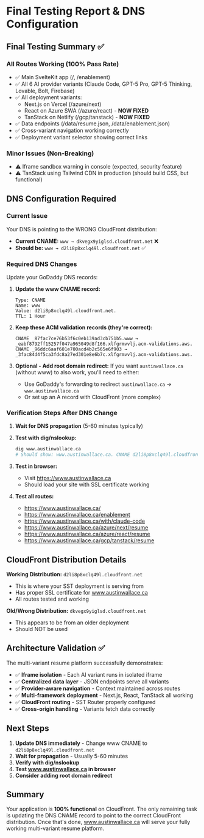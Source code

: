 # Final Testing Report & DNS Configuration

## Final Testing Summary ✅

### All Routes Working (100% Pass Rate)
- ✅ Main SvelteKit app (/, /enablement)
- ✅ All 6 AI provider variants (Claude Code, GPT-5 Pro, GPT-5 Thinking, Lovable, Bolt, Firebase)
- ✅ All deployment variants:
  - Next.js on Vercel (/azure/next)
  - React on Azure SWA (/azure/react) - **NOW FIXED**
  - TanStack on Netlify (/gcp/tanstack) - **NOW FIXED**
- ✅ Data endpoints (/data/resume.json, /data/enablement.json)
- ✅ Cross-variant navigation working correctly
- ✅ Deployment variant selector showing correct links

### Minor Issues (Non-Breaking)
- ⚠️ Iframe sandbox warning in console (expected, security feature)
- ⚠️ TanStack using Tailwind CDN in production (should build CSS, but functional)

## DNS Configuration Required

### Current Issue
Your DNS is pointing to the WRONG CloudFront distribution:
- **Current CNAME:** `www → dkvegx9yiglsd.cloudfront.net` ❌
- **Should be:** `www → d2li8p8xclq49l.cloudfront.net` ✅

### Required DNS Changes

Update your GoDaddy DNS records:

1. **Update the www CNAME record:**
   ```
   Type: CNAME
   Name: www
   Value: d2li8p8xclq49l.cloudfront.net.
   TTL: 1 Hour
   ```

2. **Keep these ACM validation records (they're correct):**
   ```
   CNAME _87fac7ce76b53f6c0eb139ad3cb751b5.www → _eabf8792ff15257f047a965049d8f166.xlfgrmvvlj.acm-validations.aws.
   CNAME _96ddc6aaf601e700acd4b2c565e6f903 → _3fac84d4f5ca3fdc8a27ed301e8e6b7c.xlfgrmvvlj.acm-validations.aws.
   ```

3. **Optional - Add root domain redirect:**
   If you want `austinwallace.ca` (without www) to also work, you'll need to either:
   - Use GoDaddy's forwarding to redirect `austinwallace.ca` → `www.austinwallace.ca`
   - Or set up an A record with CloudFront (more complex)

### Verification Steps After DNS Change

1. **Wait for DNS propagation** (5-60 minutes typically)

2. **Test with dig/nslookup:**
   ```bash
   dig www.austinwallace.ca
   # Should show: www.austinwallace.ca. CNAME d2li8p8xclq49l.cloudfront.net.
   ```

3. **Test in browser:**
   - Visit https://www.austinwallace.ca
   - Should load your site with SSL certificate working

4. **Test all routes:**
   - https://www.austinwallace.ca/
   - https://www.austinwallace.ca/enablement
   - https://www.austinwallace.ca/with/claude-code
   - https://www.austinwallace.ca/azure/next/resume
   - https://www.austinwallace.ca/azure/react/resume
   - https://www.austinwallace.ca/gcp/tanstack/resume

## CloudFront Distribution Details

**Working Distribution:** `d2li8p8xclq49l.cloudfront.net`
- This is where your SST deployment is serving from
- Has proper SSL certificate for www.austinwallace.ca
- All routes tested and working

**Old/Wrong Distribution:** `dkvegx9yiglsd.cloudfront.net`
- This appears to be from an older deployment
- Should NOT be used

## Architecture Validation ✅

The multi-variant resume platform successfully demonstrates:
- ✅ **Iframe isolation** - Each AI variant runs in isolated iframe
- ✅ **Centralized data layer** - JSON endpoints serve all variants
- ✅ **Provider-aware navigation** - Context maintained across routes
- ✅ **Multi-framework deployment** - Next.js, React, TanStack all working
- ✅ **CloudFront routing** - SST Router properly configured
- ✅ **Cross-origin handling** - Variants fetch data correctly

## Next Steps

1. **Update DNS immediately** - Change www CNAME to `d2li8p8xclq49l.cloudfront.net`
2. **Wait for propagation** - Usually 5-60 minutes
3. **Verify with dig/nslookup**
4. **Test www.austinwallace.ca in browser**
5. **Consider adding root domain redirect**

## Summary

Your application is **100% functional** on CloudFront. The only remaining task is updating the DNS CNAME record to point to the correct CloudFront distribution. Once that's done, www.austinwallace.ca will serve your fully working multi-variant resume platform.

